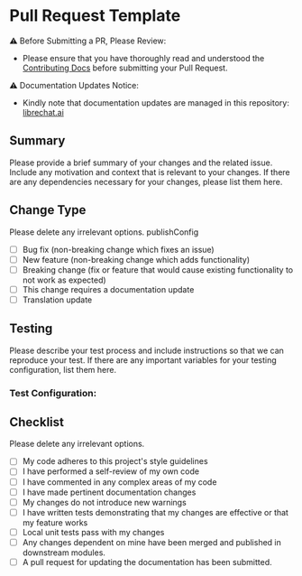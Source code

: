 # Pull Request Template

⚠️ Before Submitting a PR, Please Review:
- Please ensure that you have thoroughly read and understood the [Contributing Docs](https://github.com/danny-avila/LibreChat/blob/main/.github/CONTRIBUTING.md) before submitting your Pull Request.

⚠️ Documentation Updates Notice:
- Kindly note that documentation updates are managed in this repository: [librechat.ai](https://github.com/LibreChat-AI/librechat.ai)

## Summary

Please provide a brief summary of your changes and the related issue. Include any motivation and context that is relevant to your changes. If there are any dependencies necessary for your changes, please list them here.

## Change Type

Please delete any irrelevant options.
publishConfig
- [ ] Bug fix (non-breaking change which fixes an issue)
- [ ] New feature (non-breaking change which adds functionality)
- [ ] Breaking change (fix or feature that would cause existing functionality to not work as expected)
- [ ] This change requires a documentation update
- [ ] Translation update

## Testing

Please describe your test process and include instructions so that we can reproduce your test. If there are any important variables for your testing configuration, list them here.

### **Test Configuration**:

## Checklist

Please delete any irrelevant options.

- [ ] My code adheres to this project's style guidelines
- [ ] I have performed a self-review of my own code
- [ ] I have commented in any complex areas of my code
- [ ] I have made pertinent documentation changes
- [ ] My changes do not introduce new warnings
- [ ] I have written tests demonstrating that my changes are effective or that my feature works
- [ ] Local unit tests pass with my changes
- [ ] Any changes dependent on mine have been merged and published in downstream modules.
- [ ] A pull request for updating the documentation has been submitted.
